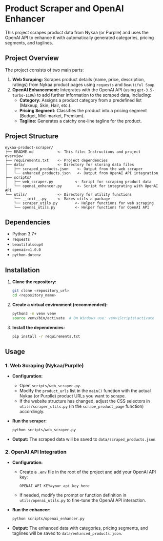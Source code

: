 # Product Scraper and OpenAI Enhancer

This project scrapes product data from Nykaa (or Purplle) and uses the OpenAI API to enhance it with automatically generated categories, pricing segments, and taglines.

## Project Overview

The project consists of two main parts:

1.  **Web Scraping:** Scrapes product details (name, price, description, ratings) from Nykaa product pages using `requests` and `Beautiful Soup`.
2.  **OpenAI Enhancement:** Integrates with the OpenAI API (using `gpt-3.5-turbo-1106`) to add further information to the scraped data, including:
    *   **Category:** Assigns a product category from a predefined list (Makeup, Skin, Hair, etc.).
    *   **Pricing Segment:** Classifies the product into a pricing segment (Budget, Mid-market, Premium).
    *   **Tagline:** Generates a catchy one-line tagline for the product.

## Project Structure

```
nykaa-product-scraper/
├── README.md           <- This file: Instructions and project overview
├── requirements.txt    <- Project dependencies
├── data/               <- Directory for storing data files
│   ├── scraped_products.json    <- Output from the web scraper
│   └── enhanced_products.json   <- Output from OpenAI API integration
├── scripts/
│   ├── web_scraper.py          <- Script for scraping product data
│   └── openai_enhancer.py       <- Script for integrating with OpenAI API
└── utils/              <- Directory for utility functions
    └── __init__.py     <- Makes utils a package
    └── scraper_utils.py        <- Helper functions for web scraping
    └── openai_utils.py         <- Helper functions for OpenAI API
```

## Dependencies

*   Python 3.7+
*   `requests`
*   `beautifulsoup4`
*   `openai>=1.0.0`
*   `python-dotenv`

## Installation

1.  **Clone the repository:**

    ```bash
    git clone <repository_url>
    cd <repository_name>
    ```

2.  **Create a virtual environment (recommended):**

    ```bash
    python3 -m venv venv
    source venv/bin/activate  # On Windows use: venv\Scripts\activate
    ```

3.  **Install the dependencies:**

    ```bash
    pip install -r requirements.txt
    ```

## Usage

### 1. Web Scraping (Nykaa/Purplle)

*   **Configuration:**
    *   Open `scripts/web_scraper.py`.
    *   Modify the `product_urls` list in the `main()` function with the actual Nykaa (or Purplle) product URLs you want to scrape.
    *   If the website structure has changed, adjust the CSS selectors in `utils/scraper_utils.py` (in the `scrape_product_page` function) accordingly.

*   **Run the scraper:**

    ```bash
    python scripts/web_scraper.py
    ```

*   **Output:** The scraped data will be saved to `data/scraped_products.json`.

### 2. OpenAI API Integration

*   **Configuration:**
    *   Create a `.env` file in the root of the project and add your OpenAI API key:

        ```
        OPENAI_API_KEY=your_api_key_here
        ```
    *   If needed, modify the prompt or function definition in `utils/openai_utils.py` to fine-tune the OpenAI API interaction.

*   **Run the enhancer:**

    ```bash
    python scripts/openai_enhancer.py
    ```

*   **Output:** The enhanced data with categories, pricing segments, and taglines will be saved to `data/enhanced_products.json`.

